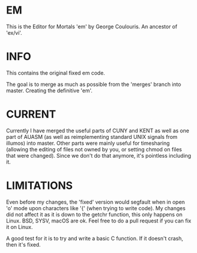 # EM
This is the Editor for Mortals 'em' by George Coulouris.  An ancestor of 'ex/vi'.

# INFO
This contains the original fixed em code.

The goal is to merge as much as possible from the 'merges' branch into master.  Creating the definitive 'em'.

# CURRENT
Currently I have merged the useful parts of CUNY and KENT as well as one part of AUASM (as well as reimplementing standard UNIX signals from illumos) into master.  Other parts were mainly useful for timesharing (allowing the editing of files not owned by you, or setting chmod on files that were changed).  Since we don't do that anymore, it's pointless including it.

# LIMITATIONS
Even before my changes, the 'fixed' version would segfault when in open 'o' mode upon characters like '{' (when trying to write code).  My changes did not affect it as it is down to the getchr function, this only happens on Linux. BSD, SYSV, macOS are ok.
Feel free to do a pull request if you can fix it on Linux.

A good test for it is to try and write a basic C function.  If it doesn't crash, then it's fixed.
